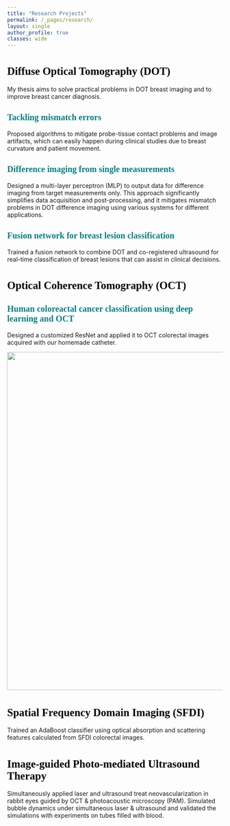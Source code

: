 ```yaml
---
title: "Research Projects"
permalink: /_pages/research/
layout: single
author_profile: true
classes: wide
---
```



# <span style="color:black; font-family:Comic Sans MS;font-size: 25px;">Diffuse Optical Tomography (DOT)</span>
My thesis aims to solve practical problems in DOT breast imaging and to improve breast cancer diagnosis. 

## <span style="color:teal; font-family:Comic Sans MS;font-size: 20px;">Tackling mismatch errors</span>
Proposed algorithms to mitigate probe-tissue contact problems and image artifacts, which can easily happen during clinical studies due to breast curvature and patient movement. 

## <span style="color:teal; font-family:Comic Sans MS;font-size: 20px;">Difference imaging from single measurements</span>
Designed a multi-layer perceptron (MLP) to output data for difference imaging from target measurements only. This approach significantly simplifies data acquisition and post-processing, and it mitigates mismatch problems in DOT difference imaging using various systems for different applications. 

## <span style="color:teal; font-family:Comic Sans MS;font-size: 20px;">Fusion network for breast lesion classification</span>
Trained a fusion network to combine DOT and co-registered ultrasound for real-time classification of breast lesions that can assist in clinical decisions. 


# <span style="color:black; font-family:Comic Sans MS;font-size: 25px;">Optical Coherence Tomography (OCT)</span>
## <span style="color:teal; font-family:Comic Sans MS;font-size: 20px;">Human coloreactal cancer classification using deep learning and OCT</span>
Designed a customized ResNet and applied it to OCT colorectal images acquired with our homemade catheter. 

<img src="/_pages/files/OCT_colon.jpg" width="600" height="789" />

# <span style="color:black; font-family:Comic Sans MS;font-size: 25px;">Spatial Frequency Domain Imaging (SFDI)</span>
Trained an AdaBoost classifier using optical absorption and scattering features calculated from SFDI colorectal images.


# <span style="color:black; font-family:Comic Sans MS;font-size: 25px;">Image-guided Photo-mediated Ultrasound Therapy</span>
Simultaneously applied laser and ultrasound treat neovascularization in rabbit eyes guided by OCT & photoacoustic microscopy (PAM).
Simulated bubble dynamics under simultaneous laser & ultrasound and validated the simulations with experiments on tubes filled with blood.
